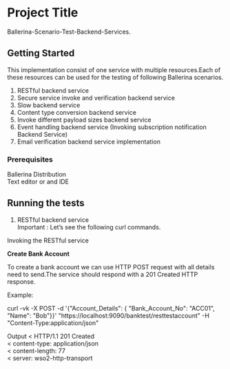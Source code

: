 # Project Title

Ballerina-Scenario-Test-Backend-Services.

## Getting Started

This implementation consist of one service with multiple resources.Each of these resources can be used for the testing of following Ballerina scenarios.

1. RESTful backend service 
2. Secure service invoke and verification backend service 
3. Slow backend service
4. Content type conversion backend service 
5. Invoke different payload sizes backend service 
6. Event handling backend service (Invoking subscription notification Backend Service) 
7. Email verification backend service implementation

### Prerequisites

Ballerina Distribution  
Text editor or and IDE  

## Running the tests

1. RESTful backend service<br />
Important : Let’s see the following curl commands.<br />

Invoking the RESTful service<br />

**Create Bank Account**

To create a bank account we can use HTTP POST request with all details need to send.The service should respond with a 201 Created HTTP response.<br />

Example:

curl -vk -X POST -d '{"Account_Details": { "Bank_Account_No": "ACC01", "Name": "Bob"}}' "https://localhost:9090/banktest/resttestaccount" -H "Content-Type:application/json"

Output
< HTTP/1.1 201 Created<br />
< content-type: application/json<br />
< content-length: 77<br />
< server: wso2-http-transport<br />







